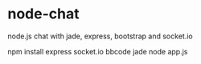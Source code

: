 node-chat
=========

node.js chat with jade, express, bootstrap and socket.io


npm install express socket.io bbcode jade
node app.js

